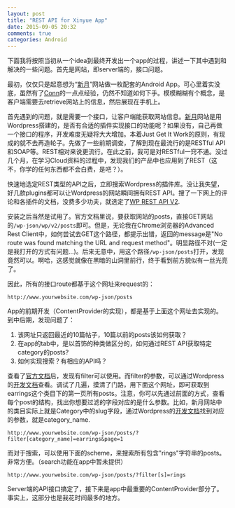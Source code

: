 ```yaml
---
layout: post
title: "REST API for Xinyue App"
date: 2015-09-05 20:32
comments: true
categories: Android
---
```


下面我将按照当初从一个idea到最终开发出一个app的过程，讲述一下其中遇到和解决的一些问题。首先是网站，即server端的，接口问题。

<!--more-->

最初，仅仅只是起意想为“[新月](http://www.xinyue.in)”网站做一枚配套的Android App。可心里着实没底，虽然有了[Conn](http://conn.pzheng.me)的一点点经验，仍然不知道如何下手。模模糊糊有个概念，是客户端需要去retrieve网站上的信息，然后展现在手机上。

首先遇到的问题，就是需要一个接口，让客户端能获取网站信息。[新月](http://www.xinyue.in)网站是用Wordpress搭建的，是否有合适的插件实现接口的功能呢？如果没有，自己再做一个接口的程序，开发难度无疑将大大增加。本着Just Get It Work的原则，有现成的就不去再造轮子。先做了一些前期调查，了解到现在最流行的是RESTful API和SOAP等。REST相对来说更流行。在此之前，我可是对RESTful一窍不通。没过几个月，在学习Cloud资料的过程中，发现我们的产品中也应用到了REST（这不，你学的任何东西都不会白费，是吧？）。

快速地选定REST类型的API之后，立即搜索Wordpress的插件库。没让我失望，好几款plugins都可以让Wordpress的网站瞬间拥有REST API。搜了一下网上的评论和各插件的文档，没费多少功夫，就选定了[WP REST API V2](http://v2.wp-api.org/).

安装之后当然是试用了。官方文档里说，要获取网站的posts，直接GET网站的`/wp-json/wp/v2/posts`即可。但是，无论我在Chrome浏览器的Advanced Rest Client中，如何尝试去GET这个路径，都提示出错，返回的message是"No route was found matching the URL and request method"。明显路径不对(一定是我打开的方式有问题...)。后来无意中，用这个路径`/wp-json/posts`打开，发现竟然可以。啊哈，这感觉就像在黑暗的山洞里前行，终于看到前方貌似有一丝光亮了。

因此，所有的接口route都基于这个网址来request的：

    http://www.yourwebsite.com/wp-json/posts

App的前期开发（ContentProvider的实现），都是基于上面这个网址去实现的。到中后期，发现问题了：

1. 该网址只返回最近的10篇帖子，10篇以前的posts该如何获取？
2. 在app的tab中，是以首饰的种类做区分的，如何通过REST API获取特定category的posts?
3. 如何实现搜索？有相应的API吗？

查看了[官方文档](http://wp-api.org/#posts_retrieve-posts)后，发现有filter可以使用。而filter的参数，可以通过Wordpress的[开发文档](http://codex.wordpress.org/Class_Reference/WP_Query#Category_Parameters)查看。调试了几遍，摸清了门路，用下面这个网址，即可获取到earrings这个类目下的第一页所有posts。注意，你可以先通过前面的方式，查看每个post的结构，找出你想要过滤的字段对应的是什么参数。比如，新月网站中的类目实际上就是Category中的slug字段，通过Wordpress的[开发文档](http://codex.wordpress.org/Class_Reference/WP_Query#Category_Parameters)找到对应的参数，就是category_name.

    http://www.yourwebsite.com/wp-json/posts/?filter[category_name]=earrings&page=1

而对于搜索，可以使用下面的scheme，来搜索所有包含"rings"字符串的posts。非常方便。（search功能在app中暂未提供）

    http://www.yourwebsite.com/wp-json/posts/?filter[s]=rings

Server端的API接口搞定了，接下来是app中最重要的ContentProvider部分了。事实上，这部分也是我花时间最多的地方。
